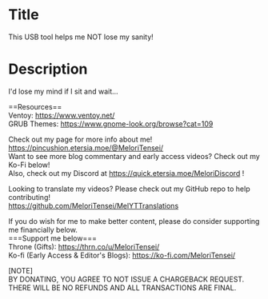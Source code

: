 # Title
This USB tool helps me NOT lose my sanity!<br>

# Description
I'd lose my mind if I sit and wait...<br>

==Resources==<br>
Ventoy: https://www.ventoy.net/<br>
GRUB Themes: https://www.gnome-look.org/browse?cat=109<br>

Check out my page for more info about me! https://pincushion.etersia.moe/@MeloriTensei/<br>
Want to see more blog commentary and early access videos? Check out my Ko-Fi below!<br>
Also, check out my Discord at https://quick.etersia.moe/MeloriDiscord !<br>

Looking to translate my videos? Please check out my GitHub repo to help contributing!<br>
https://github.com/MeloriTensei/MelYTTranslations<br>

If you do wish for me to make better content, please do consider supporting me financially below.<br>
===Support me below===<br>
Throne (Gifts): https://thrn.co/u/MeloriTensei/<br>
Ko-fi (Early Access & Editor's Blogs): https://ko-fi.com/MeloriTensei/<br>

[NOTE]<br>
BY DONATING, YOU AGREE TO NOT ISSUE A CHARGEBACK REQUEST. THERE WILL BE NO REFUNDS AND ALL TRANSACTIONS ARE FINAL.<br>